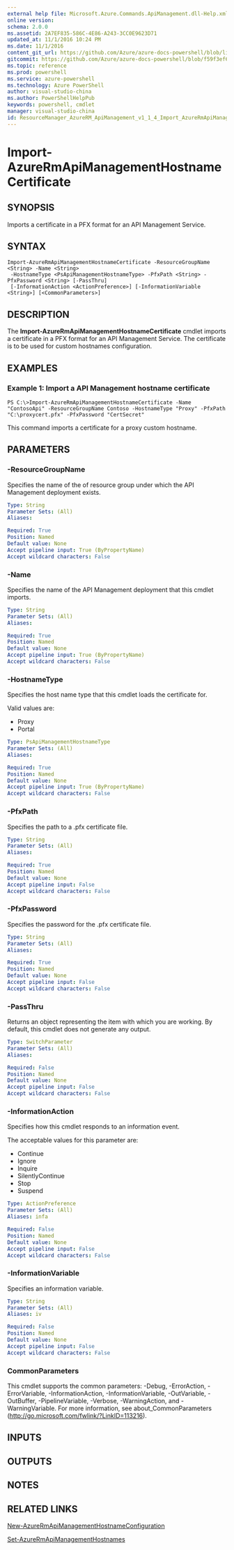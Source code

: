 ```yaml
---
external help file: Microsoft.Azure.Commands.ApiManagement.dll-Help.xml
online version: 
schema: 2.0.0
ms.assetid: 2A7EF835-586C-4E86-A243-3CC0E9623D71
updated_at: 11/1/2016 10:24 PM
ms.date: 11/1/2016
content_git_url: https://github.com/Azure/azure-docs-powershell/blob/live/azureps-cmdlets-docs/ResourceManager/AzureRM.ApiManagement/v1.1.4/Import-AzureRmApiManagementHostnameCertificate.md
gitcommit: https://github.com/Azure/azure-docs-powershell/blob/f59f3ef60bc592383812213e69fd77ba950759ed/azureps-cmdlets-docs/ResourceManager/AzureRM.ApiManagement/v1.1.4/Import-AzureRmApiManagementHostnameCertificate.md
ms.topic: reference
ms.prod: powershell
ms.service: azure-powershell
ms.technology: Azure PowerShell
author: visual-studio-china
ms.author: PowerShellHelpPub
keywords: powershell, cmdlet
manager: visual-studio-china
id: ResourceManager_AzureRM_ApiManagement_v1_1_4_Import_AzureRmApiManagementHostnameCertificate_md
---
```


# Import-AzureRmApiManagementHostnameCertificate

## SYNOPSIS
Imports a certificate in a PFX format for an API Management Service.

## SYNTAX

```
Import-AzureRmApiManagementHostnameCertificate -ResourceGroupName <String> -Name <String>
 -HostnameType <PsApiManagementHostnameType> -PfxPath <String> -PfxPassword <String> [-PassThru]
 [-InformationAction <ActionPreference>] [-InformationVariable <String>] [<CommonParameters>]
```

## DESCRIPTION
The **Import-AzureRmApiManagementHostnameCertificate** cmdlet imports a certificate in a PFX format for an API Management Service.
The certificate is to be used for custom hostnames configuration.

## EXAMPLES

### Example 1: Import a API Management hostname certificate
```
PS C:\>Import-AzureRmApiManagementHostnameCertificate -Name "ContosoApi" -ResourceGroupName Contoso -HostnameType "Proxy" -PfxPath "C:\proxycert.pfx" -PfxPassword "CertSecret"
```

This command imports a certificate for a proxy custom hostname.

## PARAMETERS

### -ResourceGroupName
Specifies the name of the of resource group under which the API Management deployment exists.

```yaml
Type: String
Parameter Sets: (All)
Aliases:

Required: True
Position: Named
Default value: None
Accept pipeline input: True (ByPropertyName)
Accept wildcard characters: False
```

### -Name
Specifies the name of the API Management deployment that this cmdlet imports.

```yaml
Type: String
Parameter Sets: (All)
Aliases:

Required: True
Position: Named
Default value: None
Accept pipeline input: True (ByPropertyName)
Accept wildcard characters: False
```

### -HostnameType
Specifies the host name type that this cmdlet loads the certificate for.

Valid values are:

- Proxy
- Portal

```yaml
Type: PsApiManagementHostnameType
Parameter Sets: (All)
Aliases:

Required: True
Position: Named
Default value: None
Accept pipeline input: True (ByPropertyName)
Accept wildcard characters: False
```

### -PfxPath
Specifies the path to a .pfx certificate file.

```yaml
Type: String
Parameter Sets: (All)
Aliases:

Required: True
Position: Named
Default value: None
Accept pipeline input: False
Accept wildcard characters: False
```

### -PfxPassword
Specifies the password for the .pfx certificate file.

```yaml
Type: String
Parameter Sets: (All)
Aliases:

Required: True
Position: Named
Default value: None
Accept pipeline input: False
Accept wildcard characters: False
```

### -PassThru
Returns an object representing the item with which you are working.
By default, this cmdlet does not generate any output.

```yaml
Type: SwitchParameter
Parameter Sets: (All)
Aliases:

Required: False
Position: Named
Default value: None
Accept pipeline input: False
Accept wildcard characters: False
```

### -InformationAction
Specifies how this cmdlet responds to an information event.

The acceptable values for this parameter are:

- Continue
- Ignore
- Inquire
- SilentlyContinue
- Stop
- Suspend

```yaml
Type: ActionPreference
Parameter Sets: (All)
Aliases: infa

Required: False
Position: Named
Default value: None
Accept pipeline input: False
Accept wildcard characters: False
```

### -InformationVariable
Specifies an information variable.

```yaml
Type: String
Parameter Sets: (All)
Aliases: iv

Required: False
Position: Named
Default value: None
Accept pipeline input: False
Accept wildcard characters: False
```

### CommonParameters
This cmdlet supports the common parameters: -Debug, -ErrorAction, -ErrorVariable, -InformationAction, -InformationVariable, -OutVariable, -OutBuffer, -PipelineVariable, -Verbose, -WarningAction, and -WarningVariable. For more information, see about_CommonParameters (http://go.microsoft.com/fwlink/?LinkID=113216).

## INPUTS

## OUTPUTS

## NOTES

## RELATED LINKS

[New-AzureRmApiManagementHostnameConfiguration](xref:ResourceManager/AzureRM.ApiManagement/v1.1.4/New-AzureRmApiManagementHostnameConfiguration.md)

[Set-AzureRmApiManagementHostnames](xref:ResourceManager/AzureRM.ApiManagement/v1.1.4/Set-AzureRmApiManagementHostnames.md)

